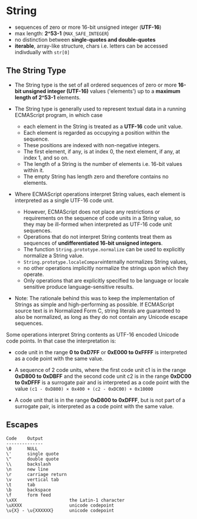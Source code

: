 # String

- sequences of zero or more 16-bit unsigned integer (**UTF-16**)
- max length: **2^53-1** (`MAX_SAFE_INTEGER`)
- no distinction between **single-quotes and double-quotes**
- **iterable**, array-like structure, chars i.e. letters can be accessed indivdually with `str[0]`



## The String Type

* The String type is the set of all ordered sequences of zero or more 
  **16-bit unsigned integer (UTF-16)** values ('elements')
  up to a **maximum length of 2^53-1** elements.

* The String type is generally used to represent textual data in a running ECMAScript program, in which case 
  - each element in the String is treated as a **UTF-16** code unit value.
  - Each element is regarded as occupying a position within the sequence.
  - These positions are indexed with non-negative integers.
  - The first element, if any, is at index 0, the next element, if any, at index 1, and so on.
  - The length of a String is the number of elements i.e. 16-bit values within it.
  - The empty String has length zero and therefore contains no elements.

* Where ECMAScript operations interpret String values, each element is interpreted as a single UTF-16 code unit.
  - However, ECMAScript does not place any restrictions or requirements on the sequence of code units 
    in a String value, so they may be ill-formed when interpreted as UTF-16 code unit sequences. 
  - Operations that do not interpret String contents treat them as sequences of 
    **undifferentiated 16-bit unsigned integers**.
  - The function `String.prototype.normalize` can be used to explicitly normalize a String value.
  - `String.prototype.localeCompare`internally normalizes String values, 
  - no other operations implicitly normalize the strings upon which they operate. 
  - Only operations that are explicitly specified to be language or locale sensitive 
    produce language-sensitive results.

* Note: The rationale behind this was to keep the implementation of Strings as simple and high-performing 
  as possible. If ECMAScript source text is in Normalized Form C, string literals are guaranteed to also be normalized, as long as they do not contain any Unicode escape sequences.


Some operations interpret String contents as UTF-16 encoded Unicode code points.
In that case the interpretation is:

- code unit in the range **0 to 0xD7FF** or **0xE000 to 0xFFFF**
  is interpreted as a code point with the same value.

- A sequence of 2 code units, 
  where the first code unit c1 is in the range **0xD800 to 0xDBFF**
  and the second code unit c2 is in the range **0xDC00 to 0xDFFF**
  is a surrogate pair and is interpreted as a code point with the
  value `(c1 - 0xD800) × 0x400 + (c2 - 0xDC00) + 0x10000`

- A code unit that is in the range **0xD800 to 0xDFFF**, but is not part of a surrogate pair, 
  is interpreted as a code point with the same value.


## Escapes
```
Code    Output
--------------
\0      NULL
\'      single quote
\"      double quote
\\      backslash
\n      new line
\r      carriage return
\v      vertical tab
\t      tab
\b      backspace
\f      form feed
\xXX                    the Latin-1 character
\uXXXX                  unicode codepoint
\u{X} - \u{XXXXXX}      unicode codepoint
```